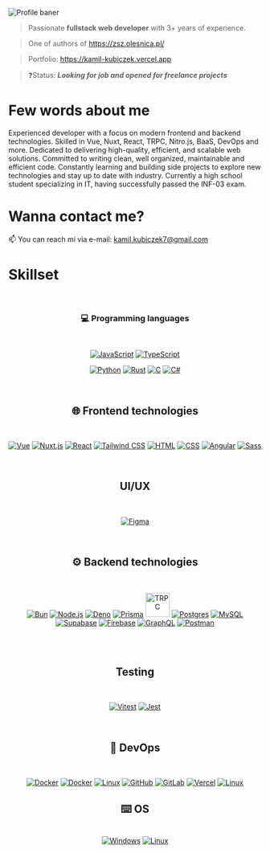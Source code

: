 ![Profile baner](https://github.com/user-attachments/assets/e212300f-6c69-4fbd-9c48-2bfe6dd15742)


> Passionate **fullstack web developer** with 3+ years of experience. 

> One of authors of https://zsz.olesnica.pl/

>  Portfolio: https://kamil-kubiczek.vercel.app

> ❓Status: ***Looking for job and opened for freelance projects***




# Few words about me
Experienced developer with a focus on modern frontend and backend technologies. Skilled in Vue, Nuxt, React, TRPC, Nitro.js, BaaS, DevOps and more. Dedicated to delivering high-quality, efficient, and scalable web solutions.
Committed to writing clean, well organized, maintainable and efficient code. Constantly learning and building side projects to explore new technologies and stay up to date with industry. Currently a high school student specializing in IT, having successfully passed the INF-03 exam. 

# Wanna contact me? 
📫 You can reach mi via e-mail: <a href="mailto:kamil.kubiczek7@gmail.com">kamil.kubiczek7@gmail.com</a>


# Skillset
<div align="center">
<br>
 
### 💻 Programming languages
<br>

<a href="https://developer.mozilla.org/en-US/docs/Web/JavaScript"><img src="https://skillicons.dev/icons?i=js" alt="JavaScript" /></a>
<a href="https://www.typescriptlang.org/"><img src="https://skillicons.dev/icons?i=ts" alt="TypeScript" /></a>

<a href="https://www.python.org/"><img src="https://skillicons.dev/icons?i=py" alt="Python" /></a>
<a href="https://doc.rust-lang.org/book/"><img src="https://skillicons.dev/icons?i=rust" alt="Rust" /></a>
<a href="https://devdocs.io/c/"><img src="https://skillicons.dev/icons?i=c" alt="C" /></a>
<a href="https://learn.microsoft.com/en-us/dotnet/csharp/tour-of-csharp/"><img src="https://skillicons.dev/icons?i=cs" alt="C#" /></a>


<br>

## 🌐 Frontend technologies
<br>

<a href="https://vuejs.org/"><img src="https://skillicons.dev/icons?i=vue" alt="Vue" /></a>
<a href="https://v3.nuxtjs.org/"><img src="https://skillicons.dev/icons?i=nuxtjs" alt="Nuxt.js" /></a>
<a href="https://reactjs.org/"><img src="https://skillicons.dev/icons?i=react" alt="React" /></a>
<a href="https://tailwindcss.com/"><img src="https://skillicons.dev/icons?i=tailwind" alt="Tailwind CSS" /></a>
<a href="https://developer.mozilla.org/en-US/docs/Web/HTML"><img src="https://skillicons.dev/icons?i=html" alt="HTML" /></a>
<a href="https://developer.mozilla.org/en-US/docs/Web/CSS"><img src="https://skillicons.dev/icons?i=css" alt="CSS" /></a>
<a href="https://angular.io/"><img src="https://skillicons.dev/icons?i=angular" alt="Angular" /></a>
<a href="https://sass-lang.com/"><img src="https://skillicons.dev/icons?i=sass" alt="Sass" /></a>



<br>

## UI/UX
<br>

<a href="https://www.figma.com"><img src="https://skillicons.dev/icons?i=figma" alt="Figma" /></a>


<br>

## ⚙️ Backend technologies
<br>

<a href="https://bun.sh/"><img src="https://skillicons.dev/icons?i=bun" alt="Bun" /></a>
<a href="https://nodejs.org/"><img src="https://skillicons.dev/icons?i=nodejs" alt="Node.js" /></a>
<a href="https://deno.com/"><img src="https://skillicons.dev/icons?i=deno" alt="Deno" /></a>
<a href="https://www.prisma.io/"><img src="https://skillicons.dev/icons?i=prisma" alt="Prisma" /></a>
<a href="https://trpc.io/"><img style="width: 48px;" src="https://trpc.io/img/logo.svg" alt="TRPC" /></a>
<a href="https://www.postgresql.org.pl/"><img src="https://skillicons.dev/icons?i=postgres" alt="Postgres" /></a>
<a href="https://www.mysql.com/"><img src="https://skillicons.dev/icons?i=mysql" alt="MySQL" /></a>
<a href="https://supabase.com/"><img src="https://skillicons.dev/icons?i=supabase" alt="Supabase" /></a>
<a href="https://firebase.google.com/"><img src="https://skillicons.dev/icons?i=firebase" alt="Firebase" /></a>
<a href="https://graphql.org/"><img src="https://skillicons.dev/icons?i=graphql" alt="GraphQL" /></a>
<a href="https://www.postman.com/"><img src="https://skillicons.dev/icons?i=postman" alt="Postman" /></a>

<br><br>

## Testing
<br>

<a href="https://vitest.dev/"><img src="https://skillicons.dev/icons?i=vitest" alt="Vitest" /></a>
<a href="https://jestjs.io/"><img src="https://skillicons.dev/icons?i=jest" alt="Jest" /></a>

<br>

## 🚀 DevOps
<br>

<a href="https://www.docker.com/"><img src="https://skillicons.dev/icons?i=docker" alt="Docker" /></a>
<a href="https://azure.microsoft.com/en-en"><img src="https://skillicons.dev/icons?i=azure" alt="Docker" /></a>
<a href="https://wikipedia.org/wiki/Linux"><img src="https://skillicons.dev/icons?i=linux" alt="Linux" /></a>
<a href="https://github.com/"><img src="https://skillicons.dev/icons?i=github" alt="GitHub" /></a>
<a href="https://about.gitlab.com/"><img src="https://skillicons.dev/icons?i=gitlab" alt="GitLab" /></a>
<a href="https://vercel.com/"><img src="https://skillicons.dev/icons?i=vercel" alt="Vercel" /></a>
<a href="https://git-scm.com/"><img src="https://skillicons.dev/icons?i=git" alt="Linux" /></a>
<br>

## ⌨️ OS
<br>
<a href="https://www.microsoft.com/en-en/windows/?r=1"><img src="https://skillicons.dev/icons?i=windows" alt="Windows" /></a>
<a href="https://wikipedia.org/wiki/Linux"><img src="https://skillicons.dev/icons?i=linux" alt="Linux" /></a>
<br>
</div>






